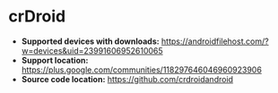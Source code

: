 # crDroid 

+ **Supported devices with downloads:** https://androidfilehost.com/?w=devices&uid=23991606952610065
+ **Support location:** https://plus.google.com/communities/118297646046960923906
+ **Source code location:** https://github.com/crdroidandroid
